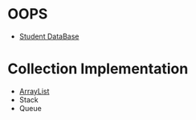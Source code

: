 # OOPS

- [Student DataBase](https://github.com/svm7456/OOPS/blob/main/StudentDataBase.java)

# Collection Implementation
- [ArrayList](https://github.com/svm7456/OOPS/blob/main/Collections/ArrayList.java)
- Stack
- Queue
